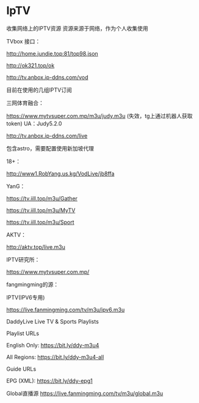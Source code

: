 # IpTV
收集网络上的IPTV资源
资源来源于网络，作为个人收集使用

TVbox 接口：

http://home.jundie.top:81/top98.json

http://ok321.top/ok

http://tv.anbox.ip-ddns.com/vod




目前在使用的几组IPTV订阅

三网体育融合：

https://www.mytvsuper.com.mp/m3u/judy.m3u (失效，tg上通过机器人获取token)
UA：Judy5.2.0

http://tv.anbox.ip-ddns.com/live

包含astro，需要配置使用新加坡代理

18+：

http://www1.RobYang.us.kg/VodLive/jb8ffa

YanG：

https://tv.iill.top/m3u/Gather

https://tv.iill.top/m3u/MyTV

https://tv.iill.top/m3u/Sport

AKTV：

http://aktv.top/live.m3u

IPTV研究所：

https://www.mytvsuper.com.mp/


fangmingming的源：

IPTV(IPV6专用)

https://live.fanmingming.com/tv/m3u/ipv6.m3u


DaddyLive Live TV & Sports Playlists

Playlist URLs

English Only: https://bit.ly/ddy-m3u4

All Regions: https://bit.ly/ddy-m3u4-all

Guide URLs

EPG (XML): https://bit.ly/ddy-epg1


Global直播源
https://live.fanmingming.com/tv/m3u/global.m3u

